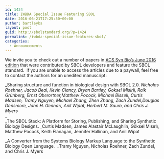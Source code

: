 ```yaml
---
id: 1424
title: IWBDA Special Issue Featuring SBOL
date: 2016-06-21T17:25:50+00:00
author: bartleyba
layout: post
guid: http://sbolstandard.org/?p=1424
permalink: /iwbda-special-issue-features-sbol/
categories:
  - Announcements
---
```

We invite you to check out a number of papers in [ACS Syn Bio&#8217;s June 2016 edition](http://pubs.acs.org/toc/asbcd6/5/6) that were contributed by SBOL developers and feature the SBOL standard.  If you are unable to access the articles due to a paywall, feel free to contact the authors for an unedited manuscript:

_Sharing structure and function in biological design with SBOL 2.0. _<span class="entryAuthor normal hlFld-ContribAuthor">Nicholas Roehner</span>, <span class="entryAuthor normal hlFld-ContribAuthor">Jacob Beal</span>, <span class="entryAuthor normal hlFld-ContribAuthor">Kevin Clancy</span>, <span class="entryAuthor normal hlFld-ContribAuthor">Bryan Bartley</span>, <span class="entryAuthor normal hlFld-ContribAuthor">Goksel Misirli</span>, <span class="entryAuthor normal hlFld-ContribAuthor">Raik Grünberg</span>, <span class="entryAuthor normal hlFld-ContribAuthor">Ernst Oberortner</span>,<span class="entryAuthor normal hlFld-ContribAuthor">Matthew Pocock</span>, <span class="entryAuthor normal hlFld-ContribAuthor">Michael Bissell</span>, <span class="entryAuthor normal hlFld-ContribAuthor">Curtis Madsen</span>, <span class="entryAuthor normal hlFld-ContribAuthor">Tramy Nguyen</span>, <span class="entryAuthor normal hlFld-ContribAuthor">Michael Zhang</span>, <span class="entryAuthor normal hlFld-ContribAuthor">Zhen Zhang</span>, <span class="entryAuthor normal hlFld-ContribAuthor">Zach Zundel</span>,<span class="entryAuthor normal hlFld-ContribAuthor">Douglas Densmore</span>, <span class="entryAuthor normal hlFld-ContribAuthor">John H. Gennari</span>, <span class="entryAuthor normal hlFld-ContribAuthor">Anil Wipat</span>, <span class="entryAuthor normal hlFld-ContribAuthor">Herbert M. Sauro</span>, and <span class="entryAuthor normal hlFld-ContribAuthor">Chris J. Myers</span>_  
_  
_The SBOL Stack: A Platform for Storing, Publishing, and Sharing Synthetic Biology Designs. _<span class="entryAuthor normal hlFld-ContribAuthor">Curtis Madsen</span>, <span class="entryAuthor normal hlFld-ContribAuthor">James Alastair McLaughlin</span>, <span class="entryAuthor normal hlFld-ContribAuthor">Göksel Mısırlı</span>, <span class="entryAuthor normal hlFld-ContribAuthor">Matthew Pocock</span>, <span class="entryAuthor normal hlFld-ContribAuthor">Keith Flanagan</span>, <span class="entryAuthor normal hlFld-ContribAuthor">Jennifer Hallinan</span>, and <span class="entryAuthor normal hlFld-ContribAuthor">Anil Wipat</span>

_A Converter from the Systems Biology Markup Language to the Synthetic Biology Open Language.  _<span class="entryAuthor normal hlFld-ContribAuthor">Tramy Nguyen</span>, <span class="entryAuthor normal hlFld-ContribAuthor">Nicholas Roehner</span>, <span class="entryAuthor normal hlFld-ContribAuthor">Zach Zundel</span>, and <span class="entryAuthor normal hlFld-ContribAuthor">Chris J. Myers</span>

&nbsp;